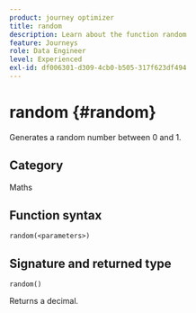 ```yaml
---
product: journey optimizer
title: random
description: Learn about the function random
feature: Journeys
role: Data Engineer
level: Experienced
exl-id: df006301-d309-4cb0-b505-317f623df494
---
```

# random {#random}

Generates a random number between 0 and 1.

## Category

Maths

## Function syntax

`random(<parameters>)`

## Signature and returned type

`random()`

Returns a decimal.
